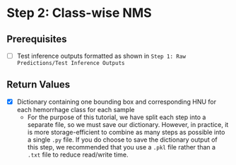 # Step 2: Class-wise NMS

## Prerequisites
- [ ] Test inference outputs formatted as shown in ```Step 1: Raw Predictions/Test Inference Outputs```

## Return Values
- [x] Dictionary containing one bounding box and corresponding HNU for each hemorrhage class for each sample
    - For the purpose of this tutorial, we have split each step into a separate file, so we must save our dictionary. However, in practice, it is more storage-efficient to combine as many steps as possible into a single ```.py``` file. If you do choose to save the dictionary output of this step, we recommended that you use a ```.pkl``` file rather than a ```.txt``` file to reduce read/write time.
